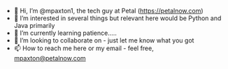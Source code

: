 - 👋 Hi, I’m @mpaxton1, the tech guy at Petal (https://petalnow.com)
- 👀 I’m interested in several things but relevant here would be Python and Java primarily
- 🌱 I’m currently learning patience.....
- 💞️ I’m looking to collaborate on - just let me know what you got
- 📫 How to reach me here or my email - feel free, mpaxton@petalnow.com
